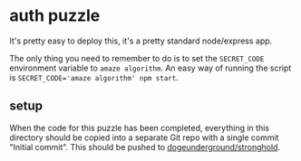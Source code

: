 # auth puzzle

It's pretty easy to deploy this, it's a pretty standard node/express app.

The only thing you need to remember to do is to set the `SECRET_CODE`
environment variable to `amaze algorithm`. An easy way of running the script is
`SECRET_CODE='amaze algorithm' npm start`.

## setup

When the code for this puzzle has been completed, everything in this directory
should be copied into a separate Git repo with a single commit "Initial
commit". This should be pushed to
[dogeunderground/stronghold](https://github.com/dogeunderground/stronghold).
